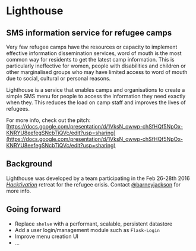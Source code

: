 # Lighthouse
## SMS information service for refugee camps

Very few refugee camps have the resources or capacity to implement effective information dissemination services, word of mouth is the most common way for residents to get the latest camp information. This is particularly ineffective for women, people with disabilities and children or other marginalised groups who may have limited access to word of mouth due to social, cultural or personal reasons.

Lighthouse is a service that enables camps and organisations to create a simple SMS menu for people to access the information they need exactly when they. This reduces the load on camp staff and improves the lives of refugees.

For more info, check out the pitch: [https://docs.google.com/presentation/d/1VksN_owwp-chSfHQf5NpOx-KNRYU8eefegSNcbTiQVc/edit?usp=sharing](https://docs.google.com/presentation/d/1VksN_owwp-chSfHQf5NpOx-KNRYU8eefegSNcbTiQVc/edit?usp=sharing)

## Background

Lighthouse was developed by a team participating in the Feb 26-28th 2016 _[Hacktivation](https://www.facebook.com/Hacktivation-1633013560295660)_ retreat for the refugee crisis. Contact [@barneyjackson](http://www.twitter.com/barneyjackson) for more info.

## Going forward

- Replace `shelve` with a performant, scalable, persistent datastore
- Add a user login/management module such as `Flask-Login`
- Improve menu creation UI
- ...
